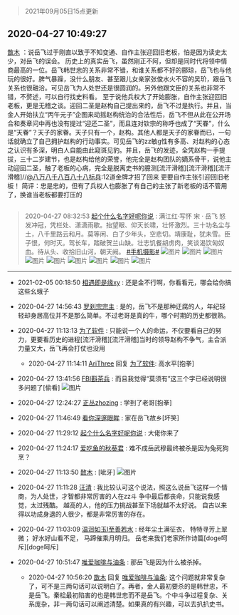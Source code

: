 > 2021年09月05日15点更新
<link rel="stylesheet" href="https://cdn.jsdelivr.net/gh/taotie6/sampleJSON@main/css/photo_show.css">


 ## 2020-04-27 10:49:27 

 [㪚木](https://www.coolapk.com/feed/18381067?shareKey=NjZlMTBlODdhZmJhNjEzMTc1NDc~) ：说岳飞过于刚直以致于不知变通、自作主张迎回旧老板，怕是因为读史太少，对岳飞的误会。
历史上的真实岳飞，虽然刚正不阿，但却是同时代将领中情商最高的一位。岳飞韩世忠的关系非常不错，和谁关系都不好的郦琼，岳飞也与他玩的很好。脾气暴躁，没什么朋友、甚至跟儿女亲家张俊水火不容的吴玠<!--break-->，跟岳飞关系也很融洽。可见岳飞为人处世还是很圆润的。另外他跟文臣的关系也非常不错，不赘述，可以自行找史料看。
至于说他兵权大了开始膨胀，自作主张迎回旧老板，更是无稽之谈。迎回二圣是赵构自己提出来的，岳飞不过是执行。并且，当金人开始扶立“丙午元子”企图来动摇赵构统治的合法性后，岳飞不但从此在公开场合和奏章问中再也没有提过“迎还二圣”，而且连对钦宗的称呼也成了“天眷”，什么是“天眷”？天子的家眷。天子只有一个，赵构。其他人都是天子的家眷而已，一句话就确立了自己拥护赵构的行动事实。可见岳飞的zz敏g性有多高、对赵构的心态之认识有多深，明白人自能由此窥斑见豹。并且，岳飞的发迹，全凭赵构一手提拔，三十二岁建节，也是赵构给他的荣誉，他完全是赵构团队的嫡系骨干，说他主动迎回二圣，触了老板的心病，完全是脱离史书的臆测[流汗滑稽][流汗滑稽][流汗滑稽]//<a class="feed-link-uname" href="/u/八万八千八百八十八标兵">@八万八千八百八十八标兵</a>:12道金牌才招了回来 更要自作主张引迎回旧老板！
简评：忠是忠的，但有了兵权人也膨胀了有自己的主张了新老板的话不管用了，换谁当老板都要打压的 

<div class="album">
<img class="img-item" src="" />
</div>

> 2020-04-27 08:32:53 
> [起个什么名字好呢你说](https://www.coolapk.com/feed/18378183?shareKey=YTg4YjBhMTYwMTI5NjEzMTc1NDc~) : 满江红·写怀 宋 · 岳飞 怒发冲冠，凭栏处、潇潇雨歇。抬望眼、仰天长啸，壮怀激烈。三十功名尘与土，八千里路云和月。莫等闲、白了少年头，空悲切。靖康耻，犹未雪。臣子恨，何时灭。驾长车，踏破贺兰山缺。壮志饥餐胡虏肉，笑谈渴饮匈奴血。待从头、收拾旧山河，朝天阙。 <a class="feed-link-tag" href="/t/手机摄影?type=0">#手机摄影#</a> 
![图片](https://image.coolapk.com/feed/2020/0427/08/1503909_63a02e2f_7327_7907@3328x2490.jpeg)
![图片](https://image.coolapk.com/feed/2020/0427/08/1503909_b20494d4_7327_792@3328x2490.jpeg)
![图片](https://image.coolapk.com/feed/2020/0427/08/1503909_d96b6cef_7327_7913@2490x3328.jpeg)
![图片](https://image.coolapk.com/feed/2020/0427/08/1503909_1a3a51fd_7327_7909@2490x3328.jpeg)
![图片](https://image.coolapk.com/feed/2020/0427/08/1503909_cae48b0d_7327_7922@2490x3328.jpeg)
![图片](https://image.coolapk.com/feed/2020/0427/08/1503909_06eeb567_7327_7915@2490x3328.jpeg)
![图片](https://image.coolapk.com/feed/2020/0427/08/1503909_41084306_7327_7917@3328x2490.jpeg)
![图片](https://image.coolapk.com/feed/2020/0427/08/1503909_c6c5b831_7327_7911@2490x3328.jpeg)
![图片](https://image.coolapk.com/feed/2020/0427/08/1503909_9946f855_7571_9829@2490x3328.jpeg)

 ------- 

- 2021-02-05 00:18:50 [相遇即是缘xy](uid=3570688) : 还是金不行啊，你看看元，哪会给你搞这些幺蛾子 

- 2020-04-27 14:56:43 [罗刹宗宗主](uid=1080167) : 是的，岳飞不是那种迂腐的人，年纪轻轻却身居高位并不是那么简单。不过老哥是真的牛，哪个时期的历史都很熟。 

- 2020-04-27 11:13:13 [为了软件](uid=2085353) : 只能说一个人的命运，不仅要看自己的努力，更要看历史的进程[流汗滑稽][流汗滑稽]当时的领导赵构不争气，主合派力量又大，岳飞再会打仗也没用 

    - 2020-04-27 11:14:11 [AriThree](uid=1560115) 回复 [为了软件](uid=2085353): 高水平[抱拳] 

- 2020-04-27 13:41:56 [FBI斟茶兵](uid=2990798) : 而且我觉得“莫须有”这三个字已经说明很多问题了[偷看] ![图片](https://image.coolapk.com/feed/2020/0427/13/2990798_00bac6f2_6115_9818@1060x1066.jpeg)

- 2020-04-27 12:24:27 [正丛zhozing](uid=1127020) : 学到了老哥[抱拳] 

- 2020-04-27 11:46:49 [看你深邃眼眸](uid=2072991) : 家在岳飞故乡[坏笑] 

- 2020-04-27 11:29:12 [起个什么名字好呢你说](uid=1503909) : 大佬你来了 

- 2020-04-27 11:24:17 [爱吃鱼的秋葵君](uid=1197189) : 难不成岳武穆最终被杀是因为兔死狗烹？ 

- 2020-04-27 11:13:50 [㪚木](uid=1081091) : [呲牙] ![图片](https://image.coolapk.com/feed/2020/0427/11/1081091_9b568252_7229_8534@1080x1489.png)

- 2020-04-27 11:11:28 [汪清](uid=1138674) : 我比较认可这个说法，照这么说岳飞这样一个情商，为人处世，才智都非常厉害的人在zz斗 争中最后都丧命，只能说我感觉，太过残酷。
越高的人，他的压力挑战甚至下场就越不太好说。
自古以来得以功成身退的人很少，都是非常厉害的存在。 

- 2020-04-27 11:03:09 [温润如玉l至善若水](uid=1713789) : 经年尘土满征衣，
特特寻芳上翠微；
好水好山看不足，
马蹄催乘月明归。
岳老来我们老家所作诗篇[doge呵斥][doge呵斥] 

- 2020-04-27 10:51:47 [唯爱咖啡与油条](uid=2799079) : 那岳飞是因为什么被杀掉。 

    - 2020-04-27 10:56:20 [㪚木](uid=1081091) 回复 [唯爱咖啡与油条](uid=2799079): 这个问题就非常复杂了，可不是三两句话可以说明白了。再者，金人最初要杀的是韩世忠，不是岳飞。秦桧最初陷害的也是韩世忠而不是岳飞。个中斗争过程复杂、关系庞杂，非一两句话可以阐述清楚。如果真的有兴趣，可以去扒扒史书。 

